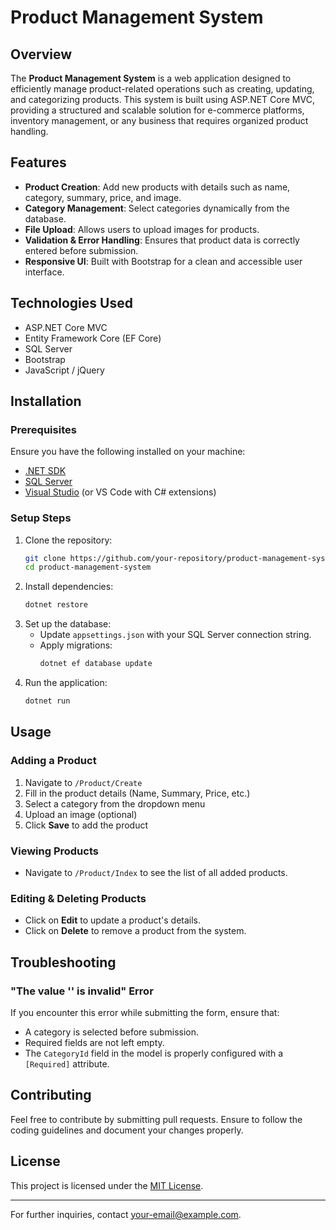 # Product Management System

## Overview

The **Product Management System** is a web application designed to efficiently manage product-related operations such as creating, updating, and categorizing products. This system is built using ASP.NET Core MVC, providing a structured and scalable solution for e-commerce platforms, inventory management, or any business that requires organized product handling.

## Features

- **Product Creation**: Add new products with details such as name, category, summary, price, and image.
- **Category Management**: Select categories dynamically from the database.
- **File Upload**: Allows users to upload images for products.
- **Validation & Error Handling**: Ensures that product data is correctly entered before submission.
- **Responsive UI**: Built with Bootstrap for a clean and accessible user interface.

## Technologies Used

- ASP.NET Core MVC
- Entity Framework Core (EF Core)
- SQL Server
- Bootstrap
- JavaScript / jQuery

## Installation

### Prerequisites

Ensure you have the following installed on your machine:

- [.NET SDK](https://dotnet.microsoft.com/en-us/download/dotnet)
- [SQL Server](https://www.microsoft.com/en-us/sql-server/sql-server-downloads)
- [Visual Studio](https://visualstudio.microsoft.com/) (or VS Code with C# extensions)

### Setup Steps

1. Clone the repository:
   ```sh
   git clone https://github.com/your-repository/product-management-system.git
   cd product-management-system
   ```
2. Install dependencies:
   ```sh
   dotnet restore
   ```
3. Set up the database:
   - Update `appsettings.json` with your SQL Server connection string.
   - Apply migrations:
     ```sh
     dotnet ef database update
     ```
4. Run the application:
   ```sh
   dotnet run
   ```

## Usage

### Adding a Product

1. Navigate to `/Product/Create`
2. Fill in the product details (Name, Summary, Price, etc.)
3. Select a category from the dropdown menu
4. Upload an image (optional)
5. Click **Save** to add the product

### Viewing Products

- Navigate to `/Product/Index` to see the list of all added products.

### Editing & Deleting Products

- Click on **Edit** to update a product's details.
- Click on **Delete** to remove a product from the system.

## Troubleshooting

### "The value '' is invalid" Error

If you encounter this error while submitting the form, ensure that:

- A category is selected before submission.
- Required fields are not left empty.
- The `CategoryId` field in the model is properly configured with a `[Required]` attribute.

## Contributing

Feel free to contribute by submitting pull requests. Ensure to follow the coding guidelines and document your changes properly.

## License

This project is licensed under the [MIT License](LICENSE).

---

For further inquiries, contact [your-email@example.com](mailto\:your-email@example.com).

